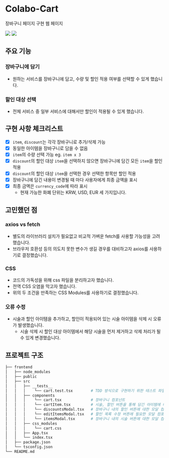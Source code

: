 # Colabo-Cart
장바구니 페이지 구현 웹 페이지

<img src="https://img.shields.io/badge/React-61DAFB?style=flat-square&logo=React&logoColor=white"/> <img src="https://img.shields.io/badge/TypeScript-3178C6?style=flat-square&logo=JavaScript&logoColor=white"/> 

## 주요 기능
### 장바구니에 담기
- 원하는 서비스를 장바구니에 담고, 수량 및 할인 적용 여부를 선택할 수 있게 했습니다.

### 할인 대상 선택
- 전체 서비스 중 일부 서비스에 대해서만 할인이 적용될 수 있게 했습니다.


## 구현 사항 체크리스트
- [x] `item`, `discount`는 각각 장바구니로 추가/삭제 가능
- [x] 동일한 아이템을 장바구니로 담을 수 없음
- [x] `item`의 수량 선택 가능 eg. `item x 3`
- [x] `discount`의 할인 대상 `item`을 선택하지 않으면 장바구니에 담긴 모든 `item`을 할인 적용
- [x] `discount`의 할인 대상 `item`을 선택한 경우 선택한 항목만 할인 적용
- [x] 장바구니에 담긴 내용이 변경될 때 마다 사용자에게 최종 금액을 표시
- [x] 최종 금액은 `currency_code`에 따라 표시
  - 현재 가능한 화폐 단위는 KRW, USD, EUR 세 가지입니다.

## 고민했던 점
### axios vs fetch
- 별도의 라이브러리 설치가 필요없고 비교적 가벼운 fetch를 사용할 가능성을 고려했습니다.
- 브라우저 호환성 등의 의도치 못한 변수가 생길 경우를 대비하고자 axios를 사용하기로 결정했습니다.

### CSS
- 코드의 가독성을 위해 css 파일을 분리하고자 했습니다.
- 전역 CSS 오염을 막고자 했습니다.  
- 위의 두 조건을 만족하는 CSS Modules를 사용하기로 결정했습니다.

### 오류 수정
- 시술과 할인 아이템을 추가하고, 할인이 적용되어 있는 시술 아이템을 삭제 시 오류가 발생했습니다.
  - 시술 삭제 시 할인 대상 아이템에서 해당 시술을 먼저 제거하고 삭제 처리가 될 수 있게 변경했습니다.

## 프로젝트 구조
```bash
├── frontend
│   ├── node_modules
│   ├── public
│   ├── src
│   │   ├── __tests__
│   │   │    └── cart.test.tsx        # TDD 방식으로 구현하기 위한 테스트 파일
│   │   ├── components
│   │   │    └── cart.tsx             # 장바구니 컴포넌트
│   │   │    └── cartItem.tsx         # 시술, 할인 버튼을 통해 담긴 아이템에 대한 컴포넌트
│   │   │    └── discountsModal.tsx   # 장바구니 내의 할인 버튼에 대한 모달 컴포넌트
│   │   │    └── editItemsModal.tsx   # 할인 목록 수정 버튼에 필요한 모달 컴포넌트
│   │   │    └── itemsModal.tsx       # 장바구니 내의 시술 버튼에 대한 모달 컴포넌트
│   │   ├── css_modules
│   │   │    └── cart.css 
│   │   ├── App.tsx
│   │   └── index.tsx
│   ├── package.json
│   └── tsconfig.json
└── README.md
``` 